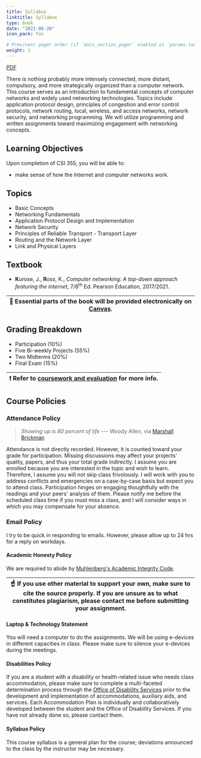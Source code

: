 ```yaml
---
title: Syllabus
linktitle: Syllabus
type: book
date: "2021-08-20"
icon_pack: fas                               

# Prev/next pager order (if `docs_section_pager` enabled in `params.toml`)
weight: 1
---
```

[PDF <i class="fas fa-arrow-circle-down"></i>](https://github.com/hamedyaghoobian/hamedyaghoobian.github.io/blob/111e3725f3c6e27e0baedcf4981f5d15d98c0a6f/content/courses/cs355/overview/csi355-f21-syllabus.pdf)

There is nothing probably more intensely connected, more distant, compulsory, and more strategically organized than a computer network. This course serves as an introduction to fundamental concepts of computer networks and widely used networking technologies. Topics include application protocol design, principles of congestion and error control protocols, network routing, local, wireless, and access networks, network security, and networking programming. We will utilize programming and written assignments toward maximizing engagement with networking concepts. 


## Learning Objectives

Upon completion of CSI 355, you will be able to:
* make sense of how the Internet and computer networks work.



## Topics
* Basic Concepts
* Networking Fundamentals
* Application Protocol Design and Implementation
* Network Security
* Principles of Reliable Transport - Transport Layer
* Routing and the Network Layer
* Link and Physical Layers

## Textbook
-   **K**urose, J., **R**oss, K., *Computer networking: A top-down approach featuring the internet*, 7/8<sup>th</sup> Ed. Pearson Education, 2017/2021.

| :memo:        Essential parts of the book will be provided electronically on [Canvas](https://muhlenbergcollege.instructure.com/). |
|--------------------------------------|


## Grading Breakdown
* Participation (10%)
* Five Bi-weekly Projects (55%)
* Two Midterms (20%)
* Final Exam (15%)

| :exclamation:  Refer to [coursework and evaluation](https://hamedyaghoobian.com/courses/cs355/overview/assignments) for more info. |
|-----------------------------------------|

## Course Policies
### Attendance Policy
> *Showing up is 80 percent of life* --- Woody Allen, via [Marshall
Brickman](https://quoteinvestigator.com/2013/06/10/showing-up/#note-6553-1)

Attendance is not directly recorded. However, it is counted toward your grade for participation. Missing discussions may affect your projects' quality, papers, and thus your total grade indirectly. I assume you are enrolled because you are interested in the topic and wish to learn.
Therefore, I assume you will not skip class frivolously. I will work with you to address conflicts and emergencies on a case-by-case basis
but expect you to attend class. Participation hinges on engaging thoughtfully with the readings and your peers' analysis of them. Please notify me before the scheduled class time if you must miss a class, and
I will consider ways in which you may compensate for your absence.

### Email Policy
I try to be quick in responding to emails. However, please allow up to 24 hrs for a reply on workdays.

#### Academic Honesty Policy
We are required to abide by [Muhlenberg's Academic Integrity Code](https://www.muhlenberg.edu/offices/deanofacademiclife/integrity/).

| :point_up: If you use other material to support your own, make sure to cite the source properly. If you are unsure as to what constitutes plagiarism, please contact me before submitting your assignment. |
| --------------|

#### Laptop & Technology Statement

You will need a computer to do the assignments. We will be using e-devices in different capacities in class. Please make sure to silence your e-devices during the meetings.

#### Disabilities Policy
If you are a student with a disability or health-related issue who needs class accommodation, please make sure to complete a multi-faceted determination process through the [Office of Disability Services](https://www.muhlenberg.edu/offices/disabilities/) prior to the development and implementation of accommodations, auxiliary aids, and services. Each Accommodation Plan is individually and collaboratively developed between the student and the Office of Disability Services. If you have not already done so, please contact them.

#### Syllabus Policy
This course syllabus is a general plan for the course; deviations announced to the class by the instructor may be necessary.
